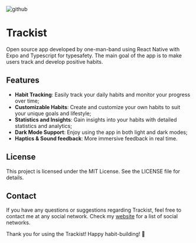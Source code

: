 ![github](https://github.com/rafatrace/trackist/assets/924985/80979d7b-2020-4401-8114-a984d8e3094b)


# Trackist

Open source app developed by one-man-band using React Native with Expo and Typescript for typesafety. The main goal of the app is to make users track and develop positive habits.

## Features

- **Habit Tracking**: Easily track your daily habits and monitor your progress over time;
- **Customizable Habits**: Create and customize your own habits to suit your unique goals and lifestyle;
- **Statistics and Insights**: Gain insights into your habits with detailed statistics and analytics;
- **Dark Mode Support**: Enjoy using the app in both light and dark modes;
- **Haptics & Sound feedback**: More immersive feedback in real time.

## License
This project is licensed under the MIT License. See the LICENSE file for details.

## Contact

If you have any questions or suggestions regarding Trackist, feel free to contact me at any social network. Check my [website](https://rafael.no) for a list of social networks.

Thank you for using the Trackist! Happy habit-building! 🚀
